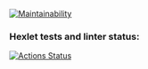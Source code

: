 [![Maintainability](https://api.codeclimate.com/v1/badges/194629cd817f2f1eb564/maintainability)](https://codeclimate.com/github/DashProsh/java-project-61/maintainability)


### Hexlet tests and linter status:
[![Actions Status](https://github.com/DashProsh/java-project-61/actions/workflows/hexlet-check.yml/badge.svg)](https://github.com/DashProsh/java-project-61/actions)
